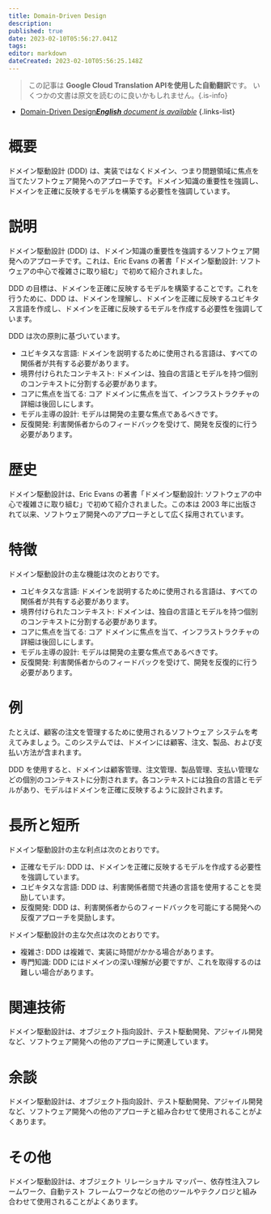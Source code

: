 ```yaml
---
title: Domain-Driven Design
description: 
published: true
date: 2023-02-10T05:56:27.041Z
tags: 
editor: markdown
dateCreated: 2023-02-10T05:56:25.148Z
---
```


> この記事は **Google Cloud Translation APIを使用した自動翻訳**です。
いくつかの文書は原文を読むのに良いかもしれません。{.is-info}



- [Domain-Driven Design***English** document is available*](/en/Knowledge-base/Dictionary/domain-driven-design)
{.links-list}


# 概要
ドメイン駆動設計 (DDD) は、実装ではなくドメイン、つまり問題領域に焦点を当てたソフトウェア開発へのアプローチです。ドメイン知識の重要性を強調し、ドメインを正確に反映するモデルを構築する必要性を強調しています。

# 説明
ドメイン駆動設計 (DDD) は、ドメイン知識の重要性を強調するソフトウェア開発へのアプローチです。これは、Eric Evans の著書「ドメイン駆動設計: ソフトウェアの中心で複雑さに取り組む」で初めて紹介されました。

DDD の目標は、ドメインを正確に反映するモデルを構築することです。これを行うために、DDD は、ドメインを理解し、ドメインを正確に反映するユビキタス言語を作成し、ドメインを正確に反映するモデルを作成する必要性を強調しています。

DDD は次の原則に基づいています。

- ユビキタスな言語: ドメインを説明するために使用される言語は、すべての関係者が共有する必要があります。
- 境界付けられたコンテキスト: ドメインは、独自の言語とモデルを持つ個別のコンテキストに分割する必要があります。
- コアに焦点を当てる: コア ドメインに焦点を当て、インフラストラクチャの詳細は後回しにします。
- モデル主導の設計: モデルは開発の主要な焦点であるべきです。
- 反復開発: 利害関係者からのフィードバックを受けて、開発を反復的に行う必要があります。

# 歴史
ドメイン駆動設計は、Eric Evans の著書「ドメイン駆動設計: ソフトウェアの中心で複雑さに取り組む」で初めて紹介されました。この本は 2003 年に出版されて以来、ソフトウェア開発へのアプローチとして広く採用されています。

# 特徴
ドメイン駆動設計の主な機能は次のとおりです。

- ユビキタスな言語: ドメインを説明するために使用される言語は、すべての関係者が共有する必要があります。
- 境界付けられたコンテキスト: ドメインは、独自の言語とモデルを持つ個別のコンテキストに分割する必要があります。
- コアに焦点を当てる: コア ドメインに焦点を当て、インフラストラクチャの詳細は後回しにします。
- モデル主導の設計: モデルは開発の主要な焦点であるべきです。
- 反復開発: 利害関係者からのフィードバックを受けて、開発を反復的に行う必要があります。

# 例
たとえば、顧客の注文を管理するために使用されるソフトウェア システムを考えてみましょう。このシステムでは、ドメインには顧客、注文、製品、および支払い方法が含まれます。

DDD を使用すると、ドメインは顧客管理、注文管理、製品管理、支払い管理などの個別のコンテキストに分割されます。各コンテキストには独自の言語とモデルがあり、モデルはドメインを正確に反映するように設計されます。

# 長所と短所
ドメイン駆動設計の主な利点は次のとおりです。

- 正確なモデル: DDD は、ドメインを正確に反映するモデルを作成する必要性を強調しています。
- ユビキタスな言語: DDD は、利害関係者間で共通の言語を使用することを奨励しています。
- 反復開発: DDD は、利害関係者からのフィードバックを可能にする開発への反復アプローチを奨励します。

ドメイン駆動設計の主な欠点は次のとおりです。

- 複雑さ: DDD は複雑で、実装に時間がかかる場合があります。
- 専門知識: DDD にはドメインの深い理解が必要ですが、これを取得するのは難しい場合があります。

# 関連技術
ドメイン駆動設計は、オブジェクト指向設計、テスト駆動開発、アジャイル開発など、ソフトウェア開発への他のアプローチに関連しています。

# 余談
ドメイン駆動設計は、オブジェクト指向設計、テスト駆動開発、アジャイル開発など、ソフトウェア開発への他のアプローチと組み合わせて使用されることがよくあります。

# その他
ドメイン駆動設計は、オブジェクト リレーショナル マッパー、依存性注入フレームワーク、自動テスト フレームワークなどの他のツールやテクノロジと組み合わせて使用されることがよくあります。